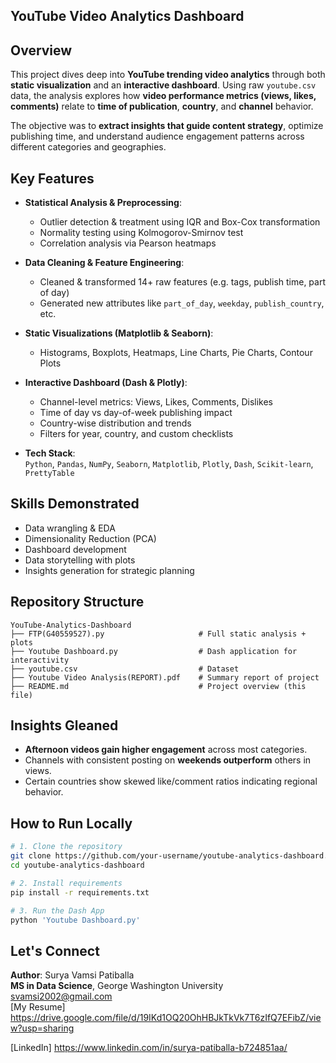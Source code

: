 ## YouTube Video Analytics Dashboard

## Overview  

This project dives deep into **YouTube trending video analytics** through both **static visualization** and an **interactive dashboard**. Using raw `youtube.csv` data, the analysis explores how **video performance metrics (views, likes, comments)** relate to **time of publication**, **country**, and **channel** behavior.

The objective was to **extract insights that guide content strategy**, optimize publishing time, and understand audience engagement patterns across different categories and geographies.


## Key Features

- **Statistical Analysis & Preprocessing**: 
  - Outlier detection & treatment using IQR and Box-Cox transformation
  - Normality testing using Kolmogorov-Smirnov test
  - Correlation analysis via Pearson heatmaps

- **Data Cleaning & Feature Engineering**: 
  - Cleaned & transformed 14+ raw features (e.g. tags, publish time, part of day)
  - Generated new attributes like `part_of_day`, `weekday`, `publish_country`, etc.

- **Static Visualizations (Matplotlib & Seaborn)**:  
  - Histograms, Boxplots, Heatmaps, Line Charts, Pie Charts, Contour Plots

- **Interactive Dashboard (Dash & Plotly)**:
  - Channel-level metrics: Views, Likes, Comments, Dislikes
  - Time of day vs day-of-week publishing impact
  - Country-wise distribution and trends
  - Filters for year, country, and custom checklists


- **Tech Stack**:  
  `Python`, `Pandas`, `NumPy`, `Seaborn`, `Matplotlib`, `Plotly`, `Dash`, `Scikit-learn`, `PrettyTable`


## Skills Demonstrated

- Data wrangling & EDA  
- Dimensionality Reduction (PCA)  
- Dashboard development  
- Data storytelling with plots  
- Insights generation for strategic planning


## Repository Structure

```
YouTube-Analytics-Dashboard
├── FTP(G40559527).py                     # Full static analysis + plots
├── Youtube Dashboard.py                  # Dash application for interactivity
├── youtube.csv                           # Dataset
├── Youtube Video Analysis(REPORT).pdf    # Summary report of project
├── README.md                             # Project overview (this file)
```


## Insights Gleaned

- **Afternoon videos gain higher engagement** across most categories.
- Channels with consistent posting on **weekends outperform** others in views.
- Certain countries show skewed like/comment ratios indicating regional behavior.


## How to Run Locally

```bash
# 1. Clone the repository
git clone https://github.com/your-username/youtube-analytics-dashboard.git
cd youtube-analytics-dashboard

# 2. Install requirements
pip install -r requirements.txt

# 3. Run the Dash App
python 'Youtube Dashboard.py'
```

## Let's Connect

**Author**: Surya Vamsi Patiballa  
**MS in Data Science**, George Washington University  
svamsi2002@gmail.com  
[My Resume] https://drive.google.com/file/d/19IKd1OQ20OhHBJkTkVk7T6zIfQ7EFibZ/view?usp=sharing

[LinkedIn] https://www.linkedin.com/in/surya-patiballa-b724851aa/
